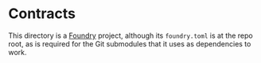 # Contracts

This directory is a [Foundry](https://getfoundry.sh/) project, although its
`foundry.toml` is at the repo root, as is required for the Git submodules that
it uses as dependencies to work.